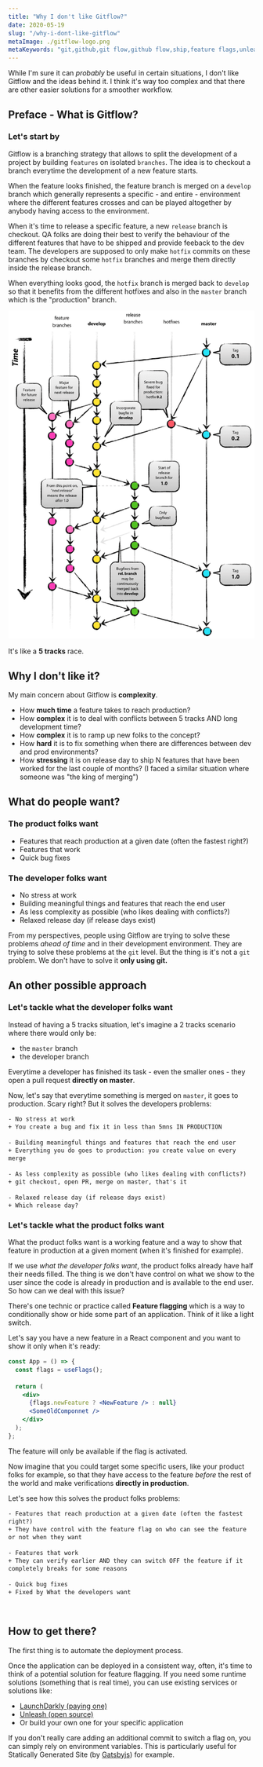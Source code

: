```yaml
---
title: "Why I don't like Gitflow?"
date: 2020-05-19
slug: "/why-i-dont-like-gitflow"
metaImage: ./gitflow-logo.png
metaKeywords: "git,github,git flow,github flow,ship,feature flags,unleash,launch darkly"
---
```


While I'm sure it can _probably_ be useful in certain situations, I don't like Gitflow and the ideas behind it. I think it's way too complex and that there are other easier solutions for a smoother workflow.

## Preface - What is Gitflow?

### Let's start by

Gitflow is a branching strategy that allows to split the development of a project by building `features` on isolated `branches`.
The idea is to checkout a branch everytime the development of a new feature starts.

When the feature looks finished, the feature branch is merged on a `develop` branch which generally represents a specific - and entire - environment where the different features crosses and can be played altogether by anybody having access to the environment.

When it's time to release a specific feature, a new `release` branch is checkout. QA folks are doing their best to verify the behaviour of the different features that have to be shipped and provide feeback to the dev team.
The developers are supposed to only make `hotfix` commits on these branches by checkout some `hotfix` branches and merge them directly inside the release branch.

When everything looks good, the `hotfix` branch is merged back to `develop` so that it benefits from the different hotfixes and also in the `master` branch which is the "production" branch.

![Graphical representation of the Gitflow](./gitflow.png)

It's like a **5 tracks** race.

## Why I don't like it?

My main concern about Gitflow is **complexity**.

- How **much time** a feature takes to reach production?
- How **complex** it is to deal with conflicts between 5 tracks AND long development time?
- How **complex** it is to ramp up new folks to the concept?
- How **hard** it is to fix something when there are differences between dev and prod environments?
- How **stressing** it is on release day to ship N features that have been worked for the last couple of months? (I faced a similar situation where someone was "the king of merging")

## What do people want?

### The product folks want

- Features that reach production at a given date (often the fastest right?)
- Features that work
- Quick bug fixes

### The developer folks want

- No stress at work
- Building meaningful things and features that reach the end user
- As less complexity as possible (who likes dealing with conflicts?)
- Relaxed release day (if release days exist)

From my perspectives, people using Gitflow are trying to solve these problems _ahead of time_ and in their development environment. They are trying to solve these problems at the `git` level.
But the thing is it's not a `git` problem. We don't have to solve it **only using git.**

## An other possible approach

### Let's tackle what the developer folks want

Instead of having a 5 tracks situation, let's imagine a 2 tracks scenario where there would only be:

- the `master` branch
- the developer branch

Everytime a developer has finished its task - even the smaller ones - they open a pull request **directly on master**.

Now, let's say that everytime something is merged on `master`, it goes to production. Scary right? But it solves the developers problems:

```git
- No stress at work
+ You create a bug and fix it in less than 5mns IN PRODUCTION

- Building meaningful things and features that reach the end user
+ Everything you do goes to production: you create value on every merge

- As less complexity as possible (who likes dealing with conflicts?)
+ git checkout, open PR, merge on master, that's it

- Relaxed release day (if release days exist)
+ Which release day?
```

### Let's tackle what the product folks want

What the product folks want is a working feature and a way to show that feature in production at a given moment (when it's finished for example).

If we use _what the developer folks want_, the product folks already have half their needs filled.
The thing is we don't have control on what we show to the user since the code is already in production and is available to the end user. So how can we deal with this issue?

There's one technic or practice called **Feature flagging** which is a way to conditionally show or hide some part of an application.
Think of it like a light switch.

Let's say you have a new feature in a React component and you want to show it only when it's ready:

```jsx
const App = () => {
  const flags = useFlags();

  return (
    <div>
      {flags.newFeature ? <NewFeature /> : null}
      <SomeOldComponnet />
    </div>
  );
};
```

The feature will only be available if the flag is activated.

Now imagine that you could target some specific users, like your product folks for example, so that they have access to the feature _before_ the rest of the world and make verifications
**directly in production**.

Let's see how this solves the product folks problems:

```git
- Features that reach production at a given date (often the fastest right?)
+ They have control with the feature flag on who can see the feature or not when they want

- Features that work
+ They can verify earlier AND they can switch OFF the feature if it completely breaks for some reasons

- Quick bug fixes
+ Fixed by What the developers want
```

<br />

## How to get there?

The first thing is to automate the deployment process.

Once the application can be deployed in a consistent way, often, it's time to think of a potential solution for feature flagging. If you need some runtime solutions (something that is real time), you can use existing services or solutions like:

- [LaunchDarkly (paying one)](https://launchdarkly.com/)
- [Unleash (open source)](https://github.com/Unleash/unleash)
- Or build your own one for your specific application

If you don't really care adding an additional commit to switch a flag on, you can simply rely on environment variables. This is particularly useful for Statically Generated Site (by [Gatsbyjs](https://www.gatsbyjs.org/)) for example.
